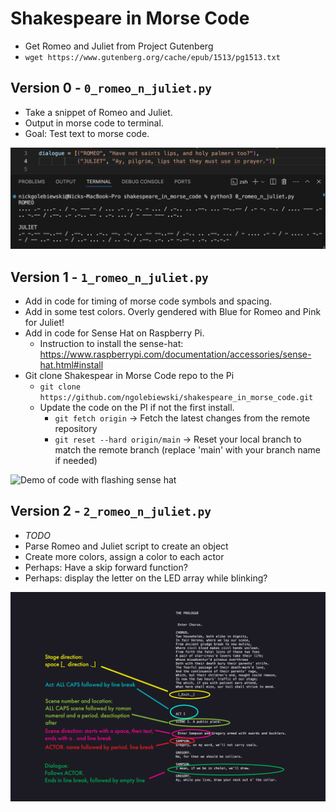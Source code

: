 # Shakespeare in Morse Code

- Get Romeo and Juliet from Project Gutenberg
- `wget https://www.gutenberg.org/cache/epub/1513/pg1513.txt`

## Version 0 - `0_romeo_n_juliet.py`

- Take a snippet of Romeo and Juliet.
- Output in morse code to terminal.
- Goal: Test text to morse code.

![Screenshot Version 0 basic dialogue to morse code](/images/Screenshot_0_0.png)

## Version 1 - `1_romeo_n_juliet.py`

- Add in code for timing of morse code symbols and spacing.
- Add in some test colors. Overly gendered with Blue for Romeo and Pink for Juliet!
- Add in code for Sense Hat on Raspberry Pi.
    - Instruction to install the sense-hat: https://www.raspberrypi.com/documentation/accessories/sense-hat.html#install
- Git clone Shakespear in Morse Code repo to the Pi
    - `git clone https://github.com/ngolebiewski/shakespeare_in_morse_code.git`
    - Update the code on the PI if not the first install.
        - `git fetch origin` -> Fetch the latest changes from the remote repository
        - `git reset --hard origin/main` -> Reset your local branch to match the remote branch (replace 'main' with your branch name if needed)

![Demo of code with flashing sense hat](/images/version1_demo.gif)

## Version 2 - `2_romeo_n_juliet.py`

- *TODO*
- Parse Romeo and Juliet script to create an object
- Create more colors, assign a color to each actor
- Perhaps: Have a skip forward function?
- Perhaps: display the letter on the LED array while blinking? 

![Portion of play, marked up for style](/images/romeo_parsing.jpg)
